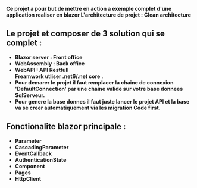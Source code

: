 <b>Ce projet a pour but de mettre en action a exemple complet d'une application realiser en blazor
L'architecture de projet : Clean architecture

Le projet et composer de 3 solution qui se complet :
-
- Blazor server : Front office 
- WebAssembly : Back office
- WebAPI : API Restfull<br>
  Freamwork utliser .net6/.net core .
- Pour demarer le projet il faut remplacer la chaine de connexion '<b>DefaultConnection</b>' par une chaine valide sur votre base donnees SqlServeur.
- Pour genere la base donnes il faut juste lancer le projet API et la base va se creer automatiquement via les migration Code first.

Fonctionalite blazor principale :
- 
- <b> Parameter
- <b> CascadingParameter
- <b> EventCallback
- <b> AuthenticationState
- <b> Component
- <b> Pages
- <b> HttpClient
